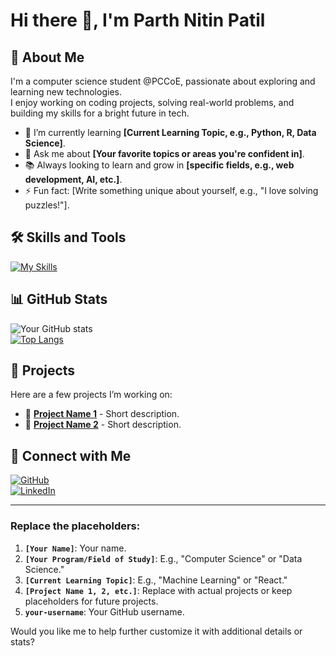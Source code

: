# Hi there 👋, I'm Parth Nitin Patil

## 🚀 About Me  
I'm a computer science student @PCCoE, passionate about exploring and learning new technologies.  
I enjoy working on coding projects, solving real-world problems,  and building my skills for a bright future in tech.  

- 🌱 I’m currently learning **[Current Learning Topic, e.g., Python, R, Data Science]**.  
- 💬 Ask me about **[Your favorite topics or areas you're confident in]**.  
- 📚 Always looking to learn and grow in **[specific fields, e.g., web development, AI, etc.]**.  
- ⚡ Fun fact: [Write something unique about yourself, e.g., "I love solving puzzles!"].  

## 🛠️ Skills and Tools  
[![My Skills](https://skillicons.dev/icons?i=python,c,c++,R)](https://github.com/combox1234)  

## 📊 GitHub Stats  
![Your GitHub stats](https://github-readme-stats.vercel.app/api?username=combox1234&show_icons=true&theme=radical)  
[![Top Langs](https://github-readme-stats.vercel.app/api/top-langs/?username=combox1234&layout=compact&theme=radical)](https://github.com/combox1234)  

## 🌟 Projects  
Here are a few projects I’m working on:  
- 🔭 **[Project Name 1](#)** - Short description.  
- 🌱 **[Project Name 2](#)** - Short description.  

## 🔗 Connect with Me  
[![GitHub](https://img.shields.io/badge/GitHub-000?style=for-the-badge&logo=github)](https://github.com/your-username)  
[![LinkedIn](https://img.shields.io/badge/LinkedIn-0077B5?style=for-the-badge&logo=linkedin&logoColor=white)](https://linkedin.com/in/combox1234 )  

---

### Replace the placeholders:
1. **`[Your Name]`**: Your name.
2. **`[Your Program/Field of Study]`**: E.g., "Computer Science" or "Data Science."
3. **`[Current Learning Topic]`**: E.g., "Machine Learning" or "React."
4. **`[Project Name 1, 2, etc.]`**: Replace with actual projects or keep placeholders for future projects.
5. **`your-username`**: Your GitHub username.

Would you like me to help further customize it with additional details or stats?
